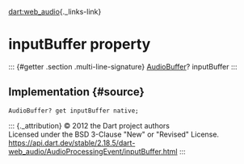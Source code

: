[dart:web\_audio](../../dart-web_audio/dart-web_audio-library){._links-link}

inputBuffer property
====================

::: {#getter .section .multi-line-signature}
[AudioBuffer](../audiobuffer-class)? inputBuffer
:::

Implementation {#source}
--------------

``` {.language-dart data-language="dart"}
AudioBuffer? get inputBuffer native;
```

::: {._attribution}
© 2012 the Dart project authors\
Licensed under the BSD 3-Clause \"New\" or \"Revised\" License.\
<https://api.dart.dev/stable/2.18.5/dart-web_audio/AudioProcessingEvent/inputBuffer.html>
:::
